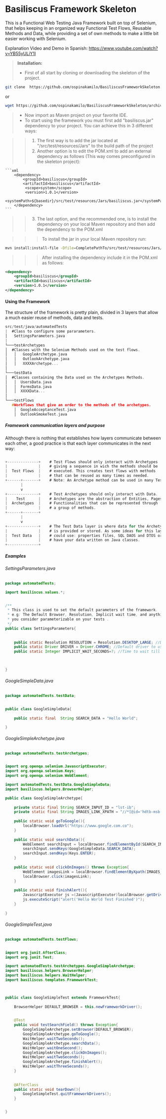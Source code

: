 # Basiliscus Framework Skeleton
This is a Functional Web Testing Java Framework built on top of Selenium, that helps keeping in an organized way Functional Test Flows, Reusable Methods and Data, while providing a set of own methods to make a little bit easier working with Selenium.

Explanation Video and Demo in Spanish: https://www.youtube.com/watch?v=YB55yULiY1I

> **Installation:**
> - First of all start by cloning or downloading the skeleton of the project.   
```sh
git clone  https://github.com/ospinakamilo/BasiliscusFrameworkSkeleton.git
```
or
```sh
wget https://github.com/ospinakamilo/BasiliscusFrameworkSkeleton/archive/master.zip
```

> - Now import as Maven project on your favorite IDE.
> - To start using the framework you must first add "basiliscus.jar" dependency to your project. You can achieve this in 3 different ways:

>>1. The first way is to add the jar located at "/src/test/resources/Jars" to the build path of the project
>>2. Another option is to edit the POM.xml to add an external dependency as follows (This way comes preconfigured in the skeleton project):
>> 
    ```xml
        <dependency>
            <groupId>basiliscus</groupId>
            <artifactId>basiliscus</artifactId>
             <scope>system</scope>
             <version>1.0.1</version>
             <systemPath>${basedir}/src/test/resources/Jars/basiliscus.jar</systemPath>
        </dependency> 
    ```
>>3. The last option, and the recommended one, is to install the dependency on your local Maven repository and then add the dependency to the POM.xml

>>> To install the jar in your local Maven repository run:
>>
```sh
mvn install:install-file -Dfile=CompletePathTo/src/test/resources/Jars/basiliscus.jar -DgroupId=basiliscus -DartifactId=basiliscus -Dversion=1.0.1 -Dpackaging=jar -DgeneratePom=true
```
>>>After installing the dependency include it in the POM.xml as follows:
>>>
```xml
<dependency>
    <groupId>basiliscus</groupId>
    <artifactId>basiliscus</artifactId>
    <version>1.0.1</version>
</dependency>
```

#### Using the Framework
The structure of the framework is pretty plain, divided in 3 layers that allow a much easier reuse of methods, data and tests.

```c
src/test/java/automatedTests	
|  #Class to configure some pararameters.
│	SettingsParameters.java
|	
└───testArchetypes
│  #Classes with the Selenium Methods used on the test flows.			
│   │   GoogleArchetype.java
│   │   OutlookArchetype.java
│   │   XXXXArchetype...
│   
└───testData
│  #Classes containing the Data used on the Archetypes Methods.
│   │  UsersData.java
│   │  FormsData.java
│   │  XXXXData...
│   
└───testFlows
   #Workflows that give an order to the methods of the archetypes.
    │  GoogleAcceptanceTest.java
    │  OutlookSmokeTest.java
```

##### Framework communication layers and purpose
Although there is nothing that establishes how layers communicate between each other, a good practice is that each layer communicates in the next way:
```c

+--------------+	# Test Flows should only interact with Archetypes
|              |	# giving a sequence in wich the methods should be
|  Test Flows  |	# executed. This creates test flows with methods
|              |	# that can be reused as many times as needed.
+------+-------+	# Note: An Archetype method can be used in many TestFlows.
       |
       v
+--------------+	# Test Archetypes should only interact with Data.
|    Test      |	# Archetypes are the abstraction of Entities, Pages or
|  Archetypes  |	# Functionalities that can be represented through 
|              |	# a group of methods.
+------+-------+	
       |
       v
+--------------+	# The Test Data layer is where data for the Archetypes
|              |	# is provided or stored. As some ideas for this layer you
|  Test Data   |	# could use: properties files, SQL DAOS and DTOS or simply
|              |	# have your data written on Java classes.
+--------------+	
```

##### Examples

###### SettingsParameters.java
```java
package automatedTests;

import basiliscus.values.*;


/**
 * This class is used to set the default parameters of the framework.
 * e.g: The Default Browser, Resolution, Implicit wait time, and anything else
 * you consider parameterizable on your tests .
 */
public class SettingsParameters{
	
	
	public static Resolution RESOLUTION = Resolution.DESKTOP_LARGE; //Default Resolution to use unless parameters are given.
	public static Driver DRIVER = Driver.CHROME; //Default driver to use, unless parameters are given.
	public static Integer IMPLICIT_WAIT_SECONDS=7; //Time to wait till page loads
	
	

}

```

###### GoogleSimpleData.java
```java
package automatedTests.testData;


public class GoogleSimpleData{
	
	public static final  String SEARCH_DATA = "Hello World";

}
```

###### GoogleSimpleArchetype.java
```java
package automatedTests.testArchetypes;


import org.openqa.selenium.JavascriptExecutor;
import org.openqa.selenium.Keys;
import org.openqa.selenium.WebElement;

import automatedTests.testData.GoogleSimpleData;
import basiliscus.helpers.BrowserHelper;

public class GoogleSimpleArchetype{
	
	private static final String SEARCH_INPUT_ID = "lst-ib";
	private static final String IMAGES_LINK_XPATH = "//*[@id='hdtb-msb']/div[2]";
	
	public static void goToGoogle(){
		localBrowser.loadUrl("https://www.google.com.co");
	}
	
	public static void searchData(){
		WebElement searchInput = localBrowser.findElementById(SEARCH_INPUT_ID);
		searchInput.sendKeys(GoogleSimpleData.SEARCH_DATA);
		searchInput.sendKeys(Keys.ENTER);
	}
	
	public static void clickOnImages() throws Exception{
		WebElement imagesLink = localBrowser.findElementByXpath(IMAGES_LINK_XPATH);
		localBrowser.click(imagesLink);
	}
	
	public static void finishAlert(){
		JavascriptExecutor js =(JavascriptExecutor)localBrowser.getDriver();
        js.executeScript("alert('Hello World Test Finished')");
	}
	
}
```

###### GoogleSimpleTest.java
```java
package automatedTests.testFlows;


import org.junit.AfterClass;
import org.junit.Test;

import automatedTests.testArchetypes.GoogleSimpleArchetype;
import basiliscus.helpers.BrowserHelper;
import basiliscus.helpers.WaitHelper;
import basiliscus.templates.FrameworkTest;



public class GoogleSimpleTest extends FrameworkTest{
	
	BrowserHelper DEFAULT_BROWSER = this.newFrameworkDriver();
	

	@Test
	public void testSearchField() throws Exception{
		GoogleSimpleArchetype.setBrowser(DEFAULT_BROWSER);
		GoogleSimpleArchetype.goToGoogle();
		WaitHelper.waitTwoSeconds();
		GoogleSimpleArchetype.searchData();
		WaitHelper.waitOneSecond();
		GoogleSimpleArchetype.clickOnImages();
		WaitHelper.waitTwoSeconds();
		GoogleSimpleArchetype.finishAlert();
		WaitHelper.waitThreeSeconds();
	}
	
	
	@AfterClass
	public static void tearDown(){
		GoogleSimpleTest.quitFrameworkDrivers();		
	}


}
```

